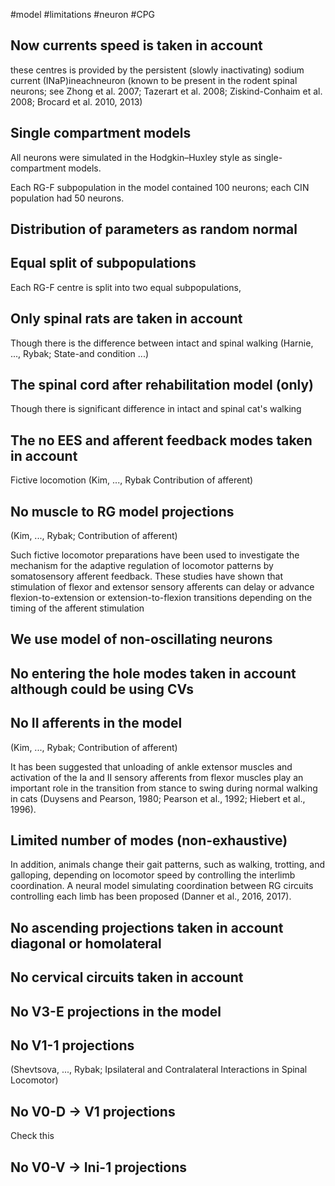 #model
#limitations 
#neuron 
#CPG 

## Now currents speed is taken in account
these centres is provided by the persistent (slowly inactivating) sodium current (INaP)ineachneuron (known to be present in the rodent spinal neurons; see Zhong et al. 2007; Tazerart et al. 2008; Ziskind-Conhaim et al. 2008; Brocard et al. 2010, 2013)

## Single compartment models
All neurons were simulated in the Hodgkin–Huxley style as single-compartment models.

Each RG-F subpopulation in the model contained 100 neurons; each CIN population had 50 neurons.

## Distribution of parameters as random normal 

## Equal split of subpopulations 
Each RG-F centre is split into two equal subpopulations,

## Only spinal rats are taken in account
Though there is the difference between intact and spinal walking (Harnie, ..., Rybak; State-and condition ...) 

## The spinal cord after rehabilitation model (only)
Though there is significant difference in intact and spinal cat's walking 

## The no EES and afferent feedback modes taken in account 
Fictive locomotion (Kim, ..., Rybak Contribution of afferent)

## No muscle to RG model projections
(Kim, ..., Rybak; Contribution of afferent)

Such fictive locomotor preparations have been used to investigate the mechanism for the adaptive regulation of locomotor patterns by somatosensory afferent feedback. These studies have shown that stimulation of flexor and extensor sensory afferents can delay or advance flexion-to-extension or extension-to-flexion transitions depending on the timing of the afferent stimulation

## We use model of non-oscillating neurons


## No entering the hole modes taken in account although could be using CVs


## No II afferents in the model 
(Kim, ..., Rybak; Contribution of afferent)

It has been suggested that unloading of ankle extensor muscles and activation of the Ia and II sensory afferents from flexor muscles play an important role in the transition from stance to swing during normal walking in cats (Duysens and Pearson, 1980; Pearson et al., 1992; Hiebert et al., 1996).

## Limited number of modes (non-exhaustive)

In addition, animals change their gait patterns, such as walking, trotting, and galloping, depending on locomotor speed by controlling the interlimb coordination. A neural model simulating coordination between RG circuits controlling each limb has been proposed (Danner et al., 2016, 2017).

## No ascending projections taken in account diagonal or homolateral


## No cervical circuits taken in account

## No V3-E projections in the model 

## No V1-1 projections 
(Shevtsova, ..., Rybak; Ipsilateral and Contralateral Interactions in Spinal Locomotor)

## No V0-D -> V1 projections 
Check this 

## No V0-V -> Ini-1 projections


